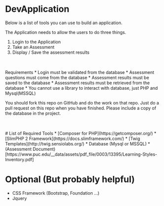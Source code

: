 # DevApplication

Below is a list of tools you can use to build an application.  

The Application needs to allow the users to do three things.  

1. Login to the Application
2. Take an Assessment
3. Display / Save the assessment results

<br />
<br />
Requirements
* Login must be validated from the database
* Assessment questions must come from the database
* Assessment results must be saved to the database
* Assessment results must be retrieved from the database
* You cannot use a library to interact with database, just PHP and Mysql(MSSQL)

You should fork this repo on GitHub and do the work on that repo.  Just do a pull request on this repo when you have finished.  Please include a copy of the database in the project.



<br />
<br />
# List of Required Tools
* [Composer for PHP](https://getcomposer.org/)
* [SlimPHP 2 Framework](https://docs.slimframework.com/)
* [Twig Templates](http://twig.sensiolabs.org/)
* Database (Mysql or MSSQL)
* (Assessment Document)[https://www.puc.edu/__data/assets/pdf_file/0003/13395/Learning-Styles-Inventory.pdf]


# Optional (But probably helpful)
* CSS Framework (Bootstrap, Foundation ...)
* Jquery
